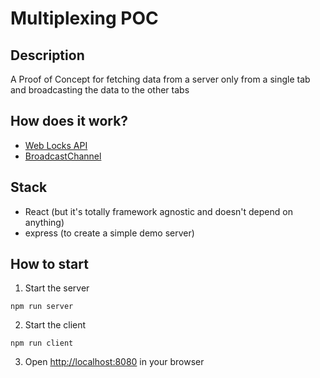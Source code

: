 # Multiplexing POC

## Description
A Proof of Concept for fetching data from a server only from a single tab and broadcasting the data to the other tabs

## How does it work?
- [Web Locks API](https://developer.mozilla.org/en-US/docs/Web/API/Web_Locks_API)
- [BroadcastChannel](https://developer.mozilla.org/en-US/docs/Web/API/BroadcastChannel)

## Stack
- React (but it's totally framework agnostic and doesn't depend on anything)
- express (to create a simple demo server)

## How to start
1. Start the server
```console
npm run server
```
2. Start the client
```console
npm run client
```
3. Open [http://localhost:8080](http://localhost:8080) in your browser

